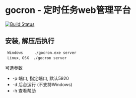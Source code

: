 # gocron - 定时任务web管理平台

[![Build Status](https://travis-ci.org/ouqiang/gocron.png)](https://travis-ci.org/ouqiang/gocron)

## 安装, 解压后执行
```shell
 Windows     ./gocron.exe server
 Linux、OSX  ./gocron server 
```
可选参数 
+ -p 端口, 指定端口, 默认5920
+ -d 后台运行 (不支持Windows)
+ -h 查看帮助

